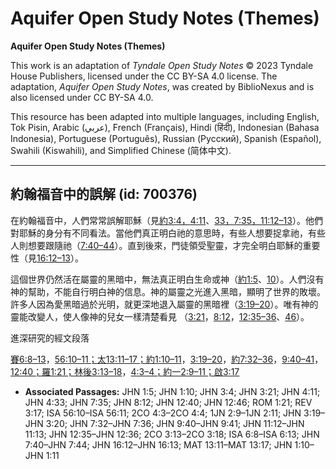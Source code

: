 # Aquifer Open Study Notes (Themes)

**Aquifer Open Study Notes (Themes)**

This work is an adaptation of *Tyndale Open Study Notes* © 2023 Tyndale House Publishers, licensed under the CC BY\-SA 4\.0 license. The adaptation, *Aquifer Open Study Notes*, was created by BiblioNexus and is also licensed under CC BY\-SA 4\.0\.

This resource has been adapted into multiple languages, including English, Tok Pisin, Arabic (عربي), French (Français), Hindi (हिंदी), Indonesian (Bahasa Indonesia), Portuguese (Português), Russian (Русский), Spanish (Español), Swahili (Kiswahili), and Simplified Chinese (简体中文).



--------------------------------

## 約翰福音中的誤解 (id: 700376)

在約翰福音中，人們常常誤解耶穌（見[約3:4，](https://ref.ly/John3:4)[4:11](https://ref.ly/John4:11)、[33，](https://ref.ly/John4:33)[7:35，](https://ref.ly/John7:35)[11:12–13](https://ref.ly/John11:12-John11:13)）。他們對耶穌的身分有不同看法。當他們真正明白祂的意思時，有些人想要捉拿祂，有些人則想要跟隨祂（[7:40–44](https://ref.ly/John7:40-John7:44)）。直到後來，門徒領受聖靈，才完全明白耶穌的重要性（見[16:12–13](https://ref.ly/John16:12-John16:13)）。

這個世界仍然活在屬靈的黑暗中，無法真正明白生命或神（[約1:5](https://ref.ly/John1:5)、[10](https://ref.ly/John1:10)）。人們沒有神的幫助，不能自行明白神的信息。神的屬靈之光進入黑暗，顯明了世界的敗壞。許多人因為愛黑暗過於光明，就更深地退入屬靈的黑暗裡（[3:19–20](https://ref.ly/John3:19-John3:20)）。唯有神的靈能改變人，使人像神的兒女一樣清楚看見 （[3:21](https://ref.ly/John3:21)，[8:12](https://ref.ly/John8:12)，[12:35–36](https://ref.ly/John12:35-John12:36)、[46](https://ref.ly/John12:46)）。

進深研究的經文段落

[賽6:8–13](https://ref.ly/Isa6:8-Isa6:13)，[56:10–11；](https://ref.ly/Isa56:10-Isa56:11)[太13:11–17；](https://ref.ly/Matt13:11-Matt13:17)[約1:10–11](https://ref.ly/John1:10-John1:11)，[3:19–20](https://ref.ly/John3:19-John3:20)，[約7:32–36](https://ref.ly/John7:32-John7:36)，[9:40–41](https://ref.ly/John9:40-John9:41)，[12:40；](https://ref.ly/John12:40)[羅1:21；](https://ref.ly/Rom1:21)[林後3:13–18](https://ref.ly/2Cor3:13-2Cor3:18)，[4:3–4；](https://ref.ly/2Cor4:3-2Cor4:4)[約一2:9–11；](https://ref.ly/1John2:9-1John2:11)[啟3:17](https://ref.ly/Rev3:17)

* **Associated Passages:** JHN 1:5; JHN 1:10; JHN 3:4; JHN 3:21; JHN 4:11; JHN 4:33; JHN 7:35; JHN 8:12; JHN 12:40; JHN 12:46; ROM 1:21; REV 3:17; ISA 56:10–ISA 56:11; 2CO 4:3–2CO 4:4; 1JN 2:9–1JN 2:11; JHN 3:19–JHN 3:20; JHN 7:32–JHN 7:36; JHN 9:40–JHN 9:41; JHN 11:12–JHN 11:13; JHN 12:35–JHN 12:36; 2CO 3:13–2CO 3:18; ISA 6:8–ISA 6:13; JHN 7:40–JHN 7:44; JHN 16:12–JHN 16:13; MAT 13:11–MAT 13:17; JHN 1:10–JHN 1:11

